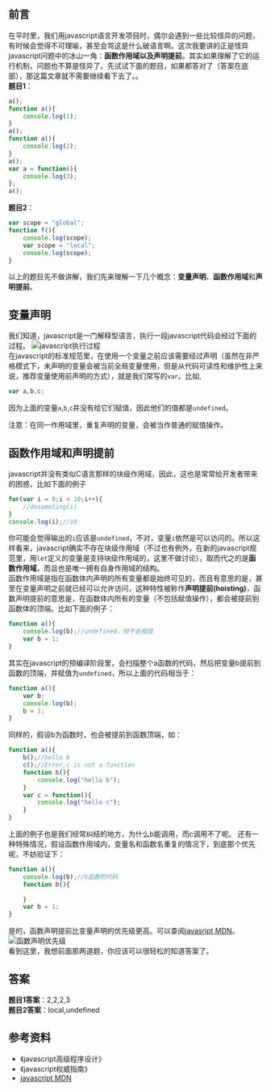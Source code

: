 ## 前言
在平时里，我们用javascript语言开发项目时，偶尔会遇到一些比较怪异的问题，有时候会觉得不可理喻，甚至会骂这是什么破语言啊。这次我要讲的正是怪异javascript问题中的冰山一角：**函数作用域以及声明提前**。其实如果理解了它的运行机制，问题也不算是怪异了。先试试下面的题目，如果都答对了（答案在底部），那这篇文章就不需要继续看下去了。。  
**题目1**：
```javascript
a();
function a(){
    console.log(1);
}
a();
function a(){
    console.log(2);
}
a();
var a = function(){
    console.log(3);
};
a();
```
**题目2**：
```javascript
var scope = "global";
function f(){
    console.log(scope);
    var scope = "local";
    console.log(scope);
}
```
以上的题目先不做讲解，我们先来理解一下几个概念：**变量声明**、**函数作用域**和**声明提前**。
## 变量声明
我们知道，javascript是一门解释型语言，执行一段javascript代码会经过下面的过程。
![javascript执行过程](https://raw.githubusercontent.com/linjinying/jsnotes/master/pictrues/2016/4.png)  
在javascript的标准规范里，在使用一个变量之前应该需要经过声明（虽然在非严格模式下，未声明的变量会被当前全局变量使用，但是从代码可读性和维护性上来说，推荐变量使用前声明的方式），就是我们常写的`var`。比如,
```javascript
var a,b,c;
```
因为上面的变量`a`,`b`,`c`并没有给它们赋值，因此他们的值都是`undefined`。

注意：在同一作用域里，重复声明的变量，会被当作普通的赋值操作。
## 函数作用域和声明提前
javascript并没有类似C语言那样的块级作用域，因此，这也是常常给开发者带来的困惑，比如下面的例子
```javascript
for(var i = 0;i < 10;i++){
    //dosometing(i)
}
console.log(i);//10
```
你可能会觉得输出的`i`应该是`undefined`，不对，变量`i`依然是可以访问的。所以这样看来，javascript确实不存在块级作用域（不过也有例外，在新的javascript规范里，用`let`定义的变量是支持块级作用域的，这里不做讨论），取而代之的是**函数作用域**，而且也是唯一拥有自身作用域的结构。  
函数作用域是指在函数体内声明的所有变量都是始终可见的，而且有意思的是，甚至在变量声明之前就已经可以允许访问，这种特性被称作**声明提前(hoisting)**，函数声明提前的意思是，在函数体内所有的变量（不包括赋值操作），都会被提前到函数体的顶端。比如下面的例子：
```javascript
function a(){
    console.log(b);//undefined，但不会报错
    var b = 1;
}
```
其实在javascript的预编译阶段里，会扫描整个a函数的代码，然后把变量b提前到函数的顶端，并赋值为`undefined`，所以上面的代码相当于：
```javascript
function a(){
    var b;
    console.log(b);
    b = 1;
}
```
同样的，假设b为函数时，也会被提前到函数顶端，如：
```javascript
function a(){
    b();//hello b
    c();//Error,c is not a function
    function b(){
        console.log("hello b");
    }
    var c = function(){
        console.log("hello c");
    }
}
```
上面的例子也是我们经常纠结的地方，为什么b能调用，而c调用不了呢。
还有一种特殊情况，假设函数作用域内，变量名和函数名重复的情况下，到底那个优先呢，不妨验证下：
```javascript
function a(){
    console.log(b);//b函数的代码
    function b(){
    
    }
    var b = 1;
}
```
是的，函数声明提前比变量声明的优先级更高。可以查阅[javasript MDN](https://developer.mozilla.org/en-US/docs/Archive/Web/Scope_Cheatsheet)。
![函数声明优先级](https://raw.githubusercontent.com/linjinying/jsnotes/master/pictrues/2016/5.png)  
看到这里，我想前面那两道题，你应该可以很轻松的知道答案了。 
## 答案
**题目1答案**：2,2,2,3  
**题目2答案**：local,undefined  

## 参考资料
* 《javascript高级程序设计》
* 《javascript权威指南》
* [javascript MDN](https://developer.mozilla.org/en-US/docs/Archive/Web/Scope_Cheatsheet)